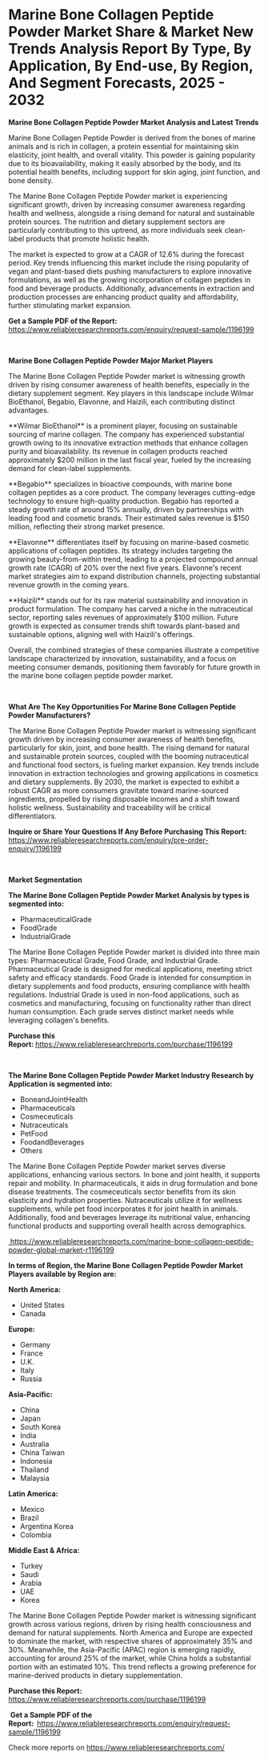 <p><h1>Marine Bone Collagen Peptide Powder Market Share & Market New Trends Analysis Report By Type, By Application, By End-use, By Region, And Segment Forecasts, 2025 - 2032</h1></p><p><strong>Marine Bone Collagen Peptide Powder Market Analysis and Latest Trends</strong></p>
<p><p>Marine Bone Collagen Peptide Powder is derived from the bones of marine animals and is rich in collagen, a protein essential for maintaining skin elasticity, joint health, and overall vitality. This powder is gaining popularity due to its bioavailability, making it easily absorbed by the body, and its potential health benefits, including support for skin aging, joint function, and bone density.</p><p>The Marine Bone Collagen Peptide Powder market is experiencing significant growth, driven by increasing consumer awareness regarding health and wellness, alongside a rising demand for natural and sustainable protein sources. The nutrition and dietary supplement sectors are particularly contributing to this uptrend, as more individuals seek clean-label products that promote holistic health.</p><p>The market is expected to grow at a CAGR of 12.6% during the forecast period. Key trends influencing this market include the rising popularity of vegan and plant-based diets pushing manufacturers to explore innovative formulations, as well as the growing incorporation of collagen peptides in food and beverage products. Additionally, advancements in extraction and production processes are enhancing product quality and affordability, further stimulating market expansion.</p></p>
<p><strong>Get a Sample PDF of the Report:&nbsp;</strong> <a href="https://www.reliableresearchreports.com/enquiry/request-sample/1196199?utm_campaign=2593&utm_medium=2&utm_source=Github&utm_content=ia&utm_term=22032025&utm_id=marine-bone-collagen-peptide-powder">https://www.reliableresearchreports.com/enquiry/request-sample/1196199</a></p>
<p>&nbsp;</p>
<p><strong>Marine Bone Collagen Peptide Powder Major Market Players</strong></p>
<p><p>The Marine Bone Collagen Peptide Powder market is witnessing growth driven by rising consumer awareness of health benefits, especially in the dietary supplement segment. Key players in this landscape include Wilmar BioEthanol, Begabio, Elavonne, and Haizili, each contributing distinct advantages.</p><p>**Wilmar BioEthanol** is a prominent player, focusing on sustainable sourcing of marine collagen. The company has experienced substantial growth owing to its innovative extraction methods that enhance collagen purity and bioavailability. Its revenue in collagen products reached approximately $200 million in the last fiscal year, fueled by the increasing demand for clean-label supplements.</p><p>**Begabio** specializes in bioactive compounds, with marine bone collagen peptides as a core product. The company leverages cutting-edge technology to ensure high-quality production. Begabio has reported a steady growth rate of around 15% annually, driven by partnerships with leading food and cosmetic brands. Their estimated sales revenue is $150 million, reflecting their strong market presence.</p><p>**Elavonne** differentiates itself by focusing on marine-based cosmetic applications of collagen peptides. Its strategy includes targeting the growing beauty-from-within trend, leading to a projected compound annual growth rate (CAGR) of 20% over the next five years. Elavonne's recent market strategies aim to expand distribution channels, projecting substantial revenue growth in the coming years.</p><p>**Haizili** stands out for its raw material sustainability and innovation in product formulation. The company has carved a niche in the nutraceutical sector, reporting sales revenues of approximately $100 million. Future growth is expected as consumer trends shift towards plant-based and sustainable options, aligning well with Haizili's offerings.</p><p>Overall, the combined strategies of these companies illustrate a competitive landscape characterized by innovation, sustainability, and a focus on meeting consumer demands, positioning them favorably for future growth in the marine bone collagen peptide powder market.</p></p>
<p>&nbsp;</p>
<p><strong>What Are The Key Opportunities For Marine Bone Collagen Peptide Powder Manufacturers?</strong></p>
<p><p>The Marine Bone Collagen Peptide Powder market is witnessing significant growth driven by increasing consumer awareness of health benefits, particularly for skin, joint, and bone health. The rising demand for natural and sustainable protein sources, coupled with the booming nutraceutical and functional food sectors, is fueling market expansion. Key trends include innovation in extraction technologies and growing applications in cosmetics and dietary supplements. By 2030, the market is expected to exhibit a robust CAGR as more consumers gravitate toward marine-sourced ingredients, propelled by rising disposable incomes and a shift toward holistic wellness. Sustainability and traceability will be critical differentiators.</p></p>
<p><strong>Inquire or Share Your Questions If Any Before Purchasing This Report:</strong> <a href="https://www.reliableresearchreports.com/enquiry/pre-order-enquiry/1196199?utm_campaign=2593&utm_medium=2&utm_source=Github&utm_content=ia&utm_term=22032025&utm_id=marine-bone-collagen-peptide-powder">https://www.reliableresearchreports.com/enquiry/pre-order-enquiry/1196199</a></p>
<p>&nbsp;</p>
<p><strong>Market Segmentation</strong></p>
<p><strong>The Marine Bone Collagen Peptide Powder Market Analysis by types is segmented into:</strong></p>
<p><ul><li>PharmaceuticalGrade</li><li>FoodGrade</li><li>IndustrialGrade</li></ul></p>
<p><p>The Marine Bone Collagen Peptide Powder market is divided into three main types: Pharmaceutical Grade, Food Grade, and Industrial Grade. Pharmaceutical Grade is designed for medical applications, meeting strict safety and efficacy standards. Food Grade is intended for consumption in dietary supplements and food products, ensuring compliance with health regulations. Industrial Grade is used in non-food applications, such as cosmetics and manufacturing, focusing on functionality rather than direct human consumption. Each grade serves distinct market needs while leveraging collagen's benefits.</p></p>
<p><strong>Purchase this Report:&nbsp;</strong><a href="https://www.reliableresearchreports.com/purchase/1196199?utm_campaign=2593&utm_medium=2&utm_source=Github&utm_content=ia&utm_term=22032025&utm_id=marine-bone-collagen-peptide-powder">https://www.reliableresearchreports.com/purchase/1196199</a></p>
<p>&nbsp;</p>
<p><strong>The Marine Bone Collagen Peptide Powder Market Industry Research by Application is segmented into:</strong></p>
<p><ul><li>BoneandJointHealth</li><li>Pharmaceuticals</li><li>Cosmeceuticals</li><li>Nutraceuticals</li><li>PetFood</li><li>FoodandBeverages</li><li>Others</li></ul></p>
<p><p>The Marine Bone Collagen Peptide Powder market serves diverse applications, enhancing various sectors. In bone and joint health, it supports repair and mobility. In pharmaceuticals, it aids in drug formulation and bone disease treatments. The cosmeceuticals sector benefits from its skin elasticity and hydration properties. Nutraceuticals utilize it for wellness supplements, while pet food incorporates it for joint health in animals. Additionally, food and beverages leverage its nutritional value, enhancing functional products and supporting overall health across demographics.</p></p>
<p><a href="https://www.reliableresearchreports.com/marine-bone-collagen-peptide-powder-global-market-r1196199?utm_campaign=2593&utm_medium=2&utm_source=Github&utm_content=ia&utm_term=22032025&utm_id=marine-bone-collagen-peptide-powder">&nbsp;https://www.reliableresearchreports.com/marine-bone-collagen-peptide-powder-global-market-r1196199</a></p>
<p><strong>In terms of Region, the Marine Bone Collagen Peptide Powder Market Players available by Region are:</strong></p>
<p>
    <p> <strong> North America: </strong>
        <ul>
            <li>United States</li>
            <li>Canada</li>
        </ul>
        </p> 
    <p> <strong> Europe: </strong>
        <ul>
            <li>Germany</li>
            <li>France</li>
            <li>U.K.</li>
            <li>Italy</li>
            <li>Russia</li>
        </ul>
        </p> 
    <p> <strong> Asia-Pacific: </strong>
        <ul>
            <li>China</li>
            <li>Japan</li>
            <li>South Korea</li>
            <li>India</li>
            <li>Australia</li>
            <li>China Taiwan</li>
            <li>Indonesia</li>
            <li>Thailand</li>
            <li>Malaysia</li>
        </ul>
        </p> 
    <p> <strong> Latin America: </strong>
        <ul>
            <li>Mexico</li>
            <li>Brazil</li>
            <li>Argentina Korea</li>
            <li>Colombia</li>
        </ul>
        </p> 
    <p> <strong> Middle East & Africa: </strong>
        <ul>
            <li>Turkey</li>
            <li>Saudi</li>
            <li>Arabia</li>
            <li>UAE</li>
            <li>Korea</li>
        </ul>
    </p>
    </p>
<p><p>The Marine Bone Collagen Peptide Powder market is witnessing significant growth across various regions, driven by rising health consciousness and demand for natural supplements. North America and Europe are expected to dominate the market, with respective shares of approximately 35% and 30%. Meanwhile, the Asia-Pacific (APAC) region is emerging rapidly, accounting for around 25% of the market, while China holds a substantial portion with an estimated 10%. This trend reflects a growing preference for marine-derived products in dietary supplementation.</p></p>
<p><strong>Purchase this Report: </strong><a href="https://www.reliableresearchreports.com/purchase/1196199?utm_campaign=2593&utm_medium=2&utm_source=Github&utm_content=ia&utm_term=22032025&utm_id=marine-bone-collagen-peptide-powder">https://www.reliableresearchreports.com/purchase/1196199</a></p>
<p>&nbsp;<strong>Get a Sample PDF of the Report:&nbsp;&nbsp;</strong><a href="https://www.reliableresearchreports.com/enquiry/request-sample/1196199?utm_campaign=2593&utm_medium=2&utm_source=Github&utm_content=ia&utm_term=22032025&utm_id=marine-bone-collagen-peptide-powder">https://www.reliableresearchreports.com/enquiry/request-sample/1196199</a></p>
<p><strong></strong></p>
<p>Check more reports on <a href="https://www.reliableresearchreports.com/?utm_campaign=2593&utm_medium=2&utm_source=Github&utm_content=ia&utm_term=22032025&utm_id=marine-bone-collagen-peptide-powder">https://www.reliableresearchreports.com/</a></p>